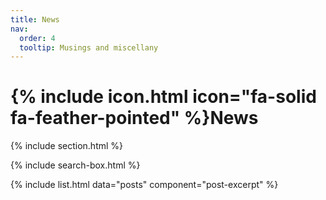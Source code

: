 ```yaml
---
title: News
nav:
  order: 4
  tooltip: Musings and miscellany
---
```


# {% include icon.html icon="fa-solid fa-feather-pointed" %}News
{% include section.html %}

{% include search-box.html %}


{% include list.html data="posts" component="post-excerpt" %}
